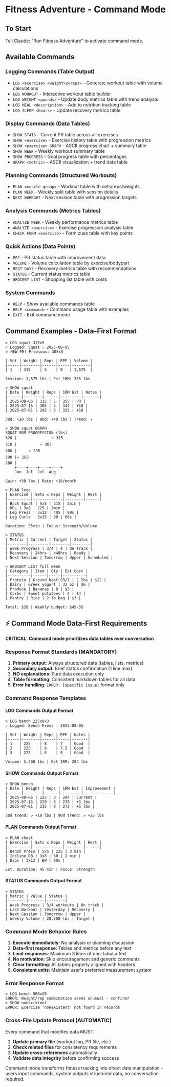 # Fitness Adventure - Command Mode

## To Start
Tell Claude: "Run Fitness Adventure" to activate command mode.

## Available Commands

### Logging Commands (Table Output)
- `LOG <exercise> <weight>x<reps>` - Generate workout table with volume calculations
- `LOG WORKOUT` - Interactive workout table builder
- `LOG WEIGHT <pounds>` - Update body metrics table with trend analysis
- `LOG MEAL <description>` - Add to nutrition tracking table
- `LOG SLEEP <hours>` - Update recovery metrics table

### Display Commands (Data Tables)
- `SHOW STATS` - Current PR table across all exercises
- `SHOW <exercise>` - Exercise history table with progression metrics
- `SHOW <exercise> GRAPH` - ASCII progress chart + summary table
- `SHOW WEEK` - Weekly workout summary table
- `SHOW PROGRESS` - Goal progress table with percentages
- `GRAPH <metric>` - ASCII visualization + trend data table

### Planning Commands (Structured Workouts)
- `PLAN <muscle group>` - Workout table with sets/reps/weights
- `PLAN WEEK` - Weekly split table with session details
- `NEXT WORKOUT` - Next session table with progression targets

### Analysis Commands (Metrics Tables)
- `ANALYZE WEEK` - Weekly performance metrics table
- `ANALYZE <exercise>` - Exercise progression analysis table
- `CHECK FORM <exercise>` - Form cues table with key points

### Quick Actions (Data Points)
- `PR?` - PR status table with improvement data
- `VOLUME` - Volume calculation table by exercise/bodypart
- `REST DAY?` - Recovery metrics table with recommendations
- `STATUS` - Current status metrics table
- `GROCERY LIST` - Shopping list table with costs

### System Commands
- `HELP` - Show available commands table
- `HELP <command>` - Command usage table with examples
- `EXIT` - Exit command mode

## Command Examples - Data-First Format

```
> LOG squat 315x5
✓ Logged: Squat - 2025-08-05
🔥 NEW PR! Previous: 305x5

| Set | Weight | Reps | RPE | Volume |
|-----|--------|------|-----|--------|
| 1   | 315    | 5    | 9   | 1,575  |

Session: 1,575 lbs | Est 1RM: 355 lbs

> SHOW squat
| Date | Weight | Reps | 1RM Est | Notes |
|------|--------|------|---------|-------|
| 2025-08-05 | 315 | 5 | 355 | PR |
| 2025-07-15 | 305 | 5 | 344 | +10 |
| 2025-07-01 | 295 | 5 | 332 | +10 |

30d: +20 lbs | 90d: +40 lbs | Trend: ↗️

> SHOW squat GRAPH
SQUAT 5RM PROGRESSION (lbs)
320 |               ⭐ 315
310 |          ⭐ 305
300 |     ⭐ 295
290 |⭐ 285
280 |
    +----+----+----+----+
    Jun  Jul  Jul  Aug

Gain: +30 lbs | Rate: +10/month

> PLAN legs
| Exercise | Sets x Reps | Weight | Rest |
|----------|-------------|--------|------|
| Back Squat | 5x5 | 315 | 3min |
| RDL | 3x8 | 225 | 2min |
| Leg Press | 3x12 | 405 | 90s |
| Leg Curls | 3x15 | 90 | 60s |

Duration: 55min | Focus: Strength/Volume

> STATUS
| Metric | Current | Target | Status |
|--------|---------|--------|--------|
| Week Progress | 3/4 | 4 | On Track |
| Recovery | 24hrs | <48hrs | Ready |
| Next Session | Tomorrow | Upper | Scheduled |

> GROCERY LIST full week
| Category | Item | Qty | Est Cost |
|----------|------|-----|----------|
| Protein | Ground beef 93/7 | 2 lbs | $12 |
| Dairy | Greek yogurt | 32 oz | $6 |
| Produce | Bananas | 8 | $3 |
| Carbs | Sweet potatoes | 4 | $4 |
| Pantry | Rice | 2 lb bag | $3 |

Total: $28 | Weekly budget: $45-55
```

## ⚡ Command Mode Data-First Requirements

**CRITICAL: Command mode prioritizes data tables over conversation**

### Response Format Standards (MANDATORY)
1. **Primary output**: Always structured data (tables, lists, metrics)
2. **Secondary output**: Brief status confirmation (1 line max)
3. **NO explanations**: Pure data execution only
4. **Table formatting**: Consistent markdown tables for all data
5. **Error handling**: `ERROR: [specific issue]` format only

### Command Response Templates

#### LOG Commands Output Format
```
> LOG bench 225x8x3
✓ Logged: Bench Press - 2025-08-05

| Set | Weight | Reps | RPE | Notes |
|-----|--------|------|-----|-------|
| 1   | 225    | 8    | 7   | Good  |
| 2   | 225    | 8    | 7.5 | Good  |
| 3   | 225    | 8    | 8   | Good  |

Volume: 5,400 lbs | Est 1RM: 284 lbs
```

#### SHOW Commands Output Format
```
> SHOW bench
| Date | Weight | Reps | 1RM Est | Improvement |
|------|--------|------|---------|-------------|
| 2025-08-05 | 225 | 8 | 284 | Current |
| 2025-07-15 | 220 | 8 | 278 | +5 lbs |
| 2025-07-01 | 215 | 8 | 272 | +5 lbs |

30d trend: ↗️ +10 lbs | 90d trend: ↗️ +25 lbs
```

#### PLAN Commands Output Format
```
> PLAN chest
| Exercise | Sets x Reps | Weight | Rest |
|----------|-------------|--------|------|
| Bench Press | 5x5 | 225 | 3 min |
| Incline DB | 3x8 | 60 | 2 min |
| Dips | 3x12 | BW | 90s |

Est. Duration: 45 min | Focus: Strength
```

#### STATUS Commands Output Format
```
> STATUS
| Metric | Value | Status |
|--------|-------|--------|
| Week Progress | 3/4 workouts | On track |
| Last Workout | Yesterday | Recovery |
| Next Session | Tomorrow | Upper |
| Weekly Volume | 28,500 lbs | Target |
```

### Command Mode Behavior Rules
1. **Execute immediately**: No analysis or planning discussion
2. **Data-first response**: Tables and metrics before any text
3. **Limit responses**: Maximum 3 lines of non-tabular text
4. **No motivation**: Skip encouragement and generic comments
5. **Clear formatting**: All tables properly aligned with headers
6. **Consistent units**: Maintain user's preferred measurement system

### Error Response Format
```
> LOG bench 500x20
ERROR: Weight/rep combination seems unusual - confirm?
> SHOW nonexistent
ERROR: Exercise 'nonexistent' not found in records
```

### Cross-File Update Protocol (AUTOMATIC)
Every command that modifies data MUST:
1. **Update primary file** (workout log, PR file, etc.)
2. **Check related files** for consistency requirements
3. **Update cross-references** automatically
4. **Validate data integrity** before confirming success

Command mode transforms fitness tracking into direct data manipulation - users input commands, system outputs structured data, no conversation required.